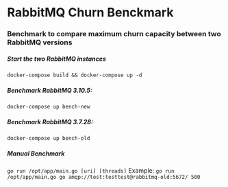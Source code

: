 # RabbitMQ Churn Benckmark

### Benchmark to compare maximum churn capacity between two RabbitMQ versions

##### Start the two RabbitMQ instances
`docker-compose build && docker-compose up -d`

##### Benchmark RabbitMQ 3.10.5:
`docker-compose up bench-new`

##### Benchmark RabbitMQ 3.7.28:
`docker-compose up bench-old`

##### Manual Benchmark
`go run /opt/app/main.go [uri] [threads]`
Example:
`go run /opt/app/main.go go amqp://test:testtest@rabbitmq-old:5672/ 500`

